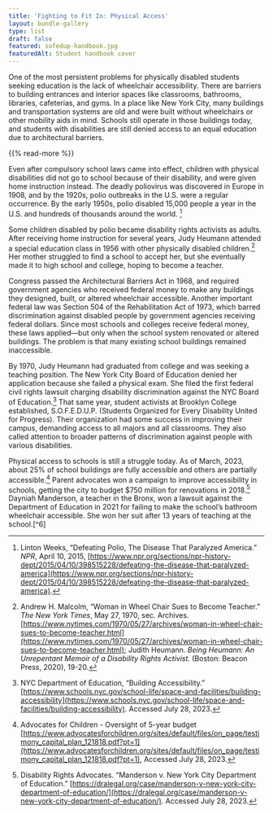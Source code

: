 ```yaml
---
title: 'Fighting to Fit In: Physical Access'
layout: bundle-gallery
type: list
draft: false
featured: sofedup-handbook.jpg
featuredAlt: Student handbook cover
---
```


One of the most persistent problems for physically disabled students seeking education is the lack of wheelchair accessibility. There are barriers to building entrances and interior spaces like classrooms, bathrooms, libraries, cafeterias, and gyms. In a place like New York City, many buildings and transportation systems are old and were built without wheelchairs or other mobility aids in mind. Schools still operate in those buildings today, and students with disabilities are still denied access to an equal education due to architectural barriers.

{{% read-more %}}

Even after compulsory school laws came into effect, children with physical disabilities did not go to school because of their disability, and were given home instruction instead. The deadly poliovirus was discovered in Europe in 1908, and by the 1920s, polio outbreaks in the U.S. were a regular occurrence. By the early 1950s, polio disabled 15,000 people a year in the U.S. and hundreds of thousands around the world. [^1]

Some children disabled by polio became disability rights activists as adults. After receiving home instruction for several years, Judy Heumann attended a special education class in 1956 with other physically disabled children.[^2] Her mother struggled to find a school to accept her, but she eventually made it to high school and college, hoping to become a teacher.

Congress passed the Architectural Barriers Act in 1968, and required government agencies who received federal money to make any buildings they designed, built, or altered wheelchair accessible. Another important federal law was Section 504 of the Rehabilitation Act of 1973, which barred discrimination against disabled people by government agencies receiving federal dollars. Since most schools and colleges receive federal money, these laws applied—but only when the school system renovated or altered buildings. The problem is that many existing school buildings remained inaccessible.

By 1970, Judy Heumann had graduated from college and was seeking a teaching position. The New York City Board of Education denied her application because she failed a physical exam. She filed the first federal civil rights lawsuit charging disability discrimination against the NYC Board of Education.[^3] That same year, student activists at Brooklyn College established, S.O.F.E.D.U.P. (Students Organized for Every Disability United for Progress). Their organization had some success in improving their campus, demanding access to all majors and all classrooms. They also called attention to broader patterns of discrimination against people with various disabilities.

Physical access to schools is still a struggle today. As of March, 2023, about 25% of school buildings are fully accessible and others are partially accessible.[^4] Parent advocates won a campaign to improve accessibility in schools, getting the city to budget $750 million for renovations in 2018.[^5] Dayniah Manderson, a teacher in the Bronx, won a lawsuit against the Department of Education in 2021 for failing to make the school’s bathroom wheelchair accessible. She won her suit after 13 years of teaching at the school.[^6]

[^1]: Linton Weeks, “Defeating Polio, The Disease That Paralyzed America.” *NPR*, April 10, 2015, [https://www.npr.org/sections/npr-history-dept/2015/04/10/398515228/defeating-the-disease-that-paralyzed-america](https://www.npr.org/sections/npr-history-dept/2015/04/10/398515228/defeating-the-disease-that-paralyzed-america).

[^2]: Andrew H. Malcolm, “Woman in Wheel Chair Sues to Become Teacher.” *The New York Times*, May 27, 1970, sec. Archives. [https://www.nytimes.com/1970/05/27/archives/woman-in-wheel-chair-sues-to-become-teacher.html](https://www.nytimes.com/1970/05/27/archives/woman-in-wheel-chair-sues-to-become-teacher.html); Judith Heumann. *Being Heumann: An Unrepentant Memoir of a Disability Rights Activist.* (Boston: Beacon Press, 2020), 19-20.

[^3]: NYC Department of Education, “Building Accessibility.” [https://www.schools.nyc.gov/school-life/space-and-facilities/building-accessibility](https://www.schools.nyc.gov/school-life/space-and-facilities/building-accessibility). Accessed July 28, 2023.

[^4]: Advocates for Children - Oversight of 5-year budget [https://www.advocatesforchildren.org/sites/default/files/on_page/testimony_capital_plan_121818.pdf?pt=1](https://www.advocatesforchildren.org/sites/default/files/on_page/testimony_capital_plan_121818.pdf?pt=1), Accessed July 28, 2023.

[^5]: Disability Rights Advocates. “Manderson v. New York City Department of Education.” [https://dralegal.org/case/manderson-v-new-york-city-department-of-education/](https://dralegal.org/case/manderson-v-new-york-city-department-of-education/). Accessed July 28, 2023.

